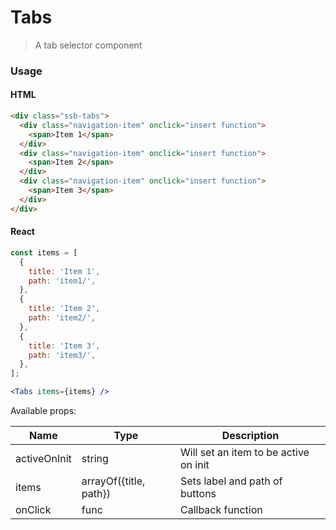 Tabs
========

> A tab selector component

### Usage

#### HTML

```html
<div class="ssb-tabs">
  <div class="navigation-item" onclick="insert function">
    <span>Item 1</span>
  </div>
  <div class="navigation-item" onclick="insert function">
    <span>Item 2</span>
  </div>
  <div class="navigation-item" onclick="insert function">
    <span>Item 3</span>
  </div>
</div>
```

#### React

```jsx harmony
const items = [
  {
    title: 'Item 1',
    path: 'item1/',
  },
  {
    title: 'Item 2',
    path: 'item2/',
  },
  {
    title: 'Item 3',
    path: 'item3/',
  },
];

<Tabs items={items} />
```

Available props:

| Name       | Type          | Description  |
| ---------- | ------------- | ----- |
| activeOnInit | string | Will set an item to be active on init |
| items | arrayOf({title, path}) | Sets label and path of buttons |
| onClick | func | Callback function |
